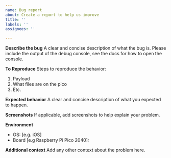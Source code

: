 ```yaml
---
name: Bug report
about: Create a report to help us improve
title: ''
labels: ''
assignees: ''

---
```


**Describe the bug**
A clear and concise description of what the bug is. Please include the output of the debug console, see the docs for how to open the console.

**To Reproduce**
Steps to reproduce the behavior:
1. Payload
2. What files are on the pico
3. Etc.

**Expected behavior**
A clear and concise description of what you expected to happen.

**Screenshots**
If applicable, add screenshots to help explain your problem.

**Environment**
 - OS: [e.g. iOS]
 - Board [e.g Raspberry Pi Pico 2040]: 

**Additional context**
Add any other context about the problem here.
